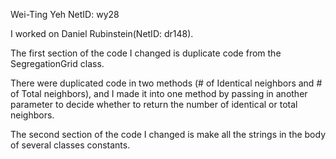 Wei-Ting Yeh 
NetID: wy28



I worked on Daniel Rubinstein(NetID: dr148).



The first section of the code I changed is duplicate code from the SegregationGrid class. 

There were duplicated code in two methods (# of Identical neighbors and # of Total neighbors),
and I made it into one method by passing in another parameter to decide whether to return the number of identical or total neighbors.




The second section of the code I changed is make all the strings in the body of several classes constants. 